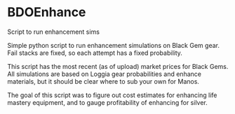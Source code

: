 # BDOEnhance
Script to run enhancement sims

Simple python script to run enhancement simulations on Black Gem gear. Fail stacks are fixed, so each attempt has a fixed probability.

This script has the most recent (as of upload) market prices for Black Gems. All simulations are based on Loggia gear probabilities and enhance materials, but it should be clear where to sub your own for Manos.

The goal of this script was to figure out cost estimates for enhancing life mastery equipment, and to gauge profitability of enhancing for silver.
